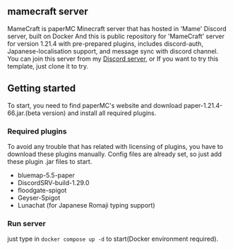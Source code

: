 ## mamecraft server

MameCraft is paperMC Minecraft server that has hosted in 'Mame' Discord server, built on Docker
And this is public repository for 'MameCraft' server for version 1.21.4 with pre-prepared plugins, includes discord-auth, Japanese-localisation support, and message sync with discord channel.
You can join this server from my [Discord server](https://discord.gg/nAmPrUzVsN), or If you want to try this template, just clone it to try.

## Getting started
To start, you need to find paperMC's website and download paper-1.21.4-66.jar.(beta version) and install all required plugins.

### Required plugins
To avoid any trouble that has related with licensing of plugins, you have to download these plugins manually.
Config files are already set, so just add these plugin .jar files to start.
 - bluemap-5.5-paper
 - DiscordSRV-build-1.29.0
 - floodgate-spigot
 - Geyser-Spigot
 - Lunachat (for Japanese Romaji typing support)

### Run server

just type in `docker compose up -d` to start(Docker environment required).
